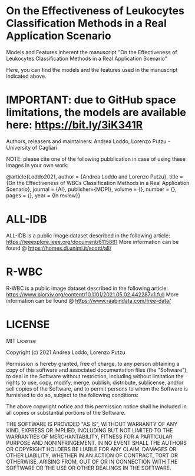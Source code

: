 # On the Effectiveness of Leukocytes Classification Methods in a Real Application Scenario
Models and Features inherent the manuscript "On the Effectiveness of Leukocytes Classification Methods in a Real Application Scenario"

Here, you can find the models and the features used in the manuscript indicated above.

# IMPORTANT: due to GitHub space limitations, the models are available here: https://bit.ly/3iK341R

Authors, releasers and maintainers: Andrea Loddo, Lorenzo Putzu - University of Cagliari

NOTE: please cite one of the following pubblication in case of using these images in your own work:

@article{Loddo2021, author = {Andrea Loddo and Lorenzo Putzu}, title = {On the Effectiveness of WBCs Classification Methods in a Real Application Scenario}, journal = {AI}, publisher={MDPI}, volume = {}, number = {}, pages = {}, year = {In review}}

# ALL-IDB
ALL-IDB is a public image dataset described in the following article: https://ieeexplore.ieee.org/document/6115881 More information can be found @ https://homes.di.unimi.it/scotti/all/

# R-WBC
R-WBC is a public image dataset described in the following article: https://www.biorxiv.org/content/10.1101/2021.05.02.442287v1.full More information can be found @ https://www.raabindata.com/free-data/

# LICENSE
MIT License

Copyright (c) 2021 Andrea Loddo, Lorenzo Putzu

Permission is hereby granted, free of charge, to any person obtaining a copy of this software and associated documentation files (the "Software"), to deal in the Software without restriction, including without limitation the rights to use, copy, modify, merge, publish, distribute, sublicense, and/or sell copies of the Software, and to permit persons to whom the Software is furnished to do so, subject to the following conditions:

The above copyright notice and this permission notice shall be included in all copies or substantial portions of the Software.

THE SOFTWARE IS PROVIDED "AS IS", WITHOUT WARRANTY OF ANY KIND, EXPRESS OR IMPLIED, INCLUDING BUT NOT LIMITED TO THE WARRANTIES OF MERCHANTABILITY, FITNESS FOR A PARTICULAR PURPOSE AND NONINFRINGEMENT. IN NO EVENT SHALL THE AUTHORS OR COPYRIGHT HOLDERS BE LIABLE FOR ANY CLAIM, DAMAGES OR OTHER LIABILITY, WHETHER IN AN ACTION OF CONTRACT, TORT OR OTHERWISE, ARISING FROM, OUT OF OR IN CONNECTION WITH THE SOFTWARE OR THE USE OR OTHER DEALINGS IN THE SOFTWARE.
